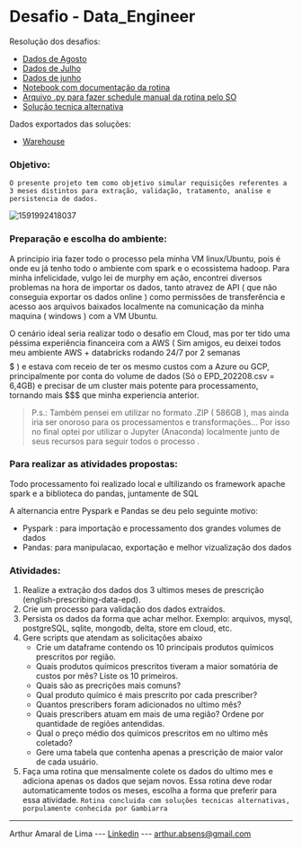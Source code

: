 # Desafio - Data_Engineer
Resolução dos desafios:

- [Dados de Agosto](Resultado_Desafio/Desafio_mes_agosto.ipynb)
- [Dados de Julho](Resultado_Desafio/Desafio_mes_julho.ipynb)
- [Dados de junho](Resultado_Desafio/Desafio_mes_junho.ipynb)
- [Notebook com documentação da rotina](Resultado_Desafio/Rotina_Mensal.ipynb)
- [Arquivo .py para fazer schedule manual da rotina pelo SO](Resultado_Desafio/Rotina_Mensal.py)
- [Solução tecnica alternativa](Resultado_Desafio/Teste_agendamento_altenativo.ipynb)

Dados exportados das soluções:
- [Warehouse](Resultado_Desafio/Warehouse)



### Objetivo: 

`O presente projeto tem como objetivo simular requisições referentes a 3 meses distintos para extração, validação, tratamento, analise e persistencia de dados.`


![1591992418037](https://user-images.githubusercontent.com/61892694/198920194-af876621-dda5-46e4-b426-c12d9d75df71.png)


### Preparação e escolha do ambiente:

A principio iria fazer todo o processo pela minha VM linux/Ubuntu, pois é onde eu já tenho todo o ambiente com spark e o ecossistema hadoop.
Para minha infelicidade, vulgo lei de murphy em ação, encontrei diversos problemas na hora de importar os dados, tanto atravez de API ( que não conseguia exportar os dados online ) como permissões de transferência e acesso aos arquivos baixados localmente na comunicação da minha maquina ( windows ) com a VM Ubuntu.

O cenário ideal seria realizar todo o desafio em Cloud, mas por ter tido uma péssima experiência financeira com a AWS ( Sim amigos, eu deixei todos meu ambiente AWS + databricks rodando 24/7 por 2 semanas $$$$$ ) e estava com receio de ter os mesmo custos com a Azure ou GCP, principalmente por conta do volume de dados (Só o EPD_202208.csv = 6,4GB) e precisar de um cluster mais potente para processamento, tornando mais $$$ que minha experiencia anterior.

>P.s.: Também pensei em utilizar no formato .ZIP ( 586GB ), mas ainda iria ser onoroso para os processamentos e transformações...
>Por isso no final optei por utilizar o Jupyter (Anaconda) localmente junto de seus recursos para seguir todos o processo .

### Para realizar as atividades propostas:

Todo processamento foi realizado local e ultilizando os 
framework apache spark e a biblioteca do pandas, juntamente de SQL

A alternancia entre Pyspark e Pandas se deu pelo seguinte motivo:
- Pyspark : para importação e processamento dos grandes volumes de dados
- Pandas: para manipulacao, exportação e melhor vizualização dos dados


### Atividades:

1.	Realize a extração dos dados dos 3 ultimos meses de prescrição (english-prescribing-data-epd).
2.	Crie um processo para validação dos dados extraídos.
3.	Persista os dados da forma que achar melhor. Exemplo: arquivos, mysql, postgreSQL, sqlite, mongodb, delta, store em cloud, etc.
4.	Gere scripts que atendam as solicitações abaixo
    * Crie um dataframe contendo os 10 principais produtos químicos prescritos por região. 
    * Quais produtos químicos prescritos tiveram a maior somatória de custos por mês? Liste os 10 primeiros. 
    * Quais são as precrições mais comuns? 
    * Qual produto químico é mais prescrito por cada prescriber?
    * Quantos prescribers foram adicionados no ultimo mês? 
    * Quais prescribers atuam em mais de uma região? Ordene por quantidade de regiões antendidas.
    * Qual o preço médio dos químicos prescritos em no ultimo mês coletado?
    * Gere uma tabela que contenha apenas a prescrição de maior valor de cada usuário.
 5. Faça uma rotina que mensalmente colete os dados do ultimo mes e adiciona apenas os dados que sejam novos. Essa rotina deve rodar automaticamente todos os meses, escolha a forma que preferir para essa atividade. `Rotina concluida com soluções tecnicas alternativas, porpulamente conhecida por Gambiarra`

----
Arthur Amaral de Lima --- [Linkedin](https://www.linkedin.com/in/arthuramaral-py/) --- arthur.absens@gmail.com
